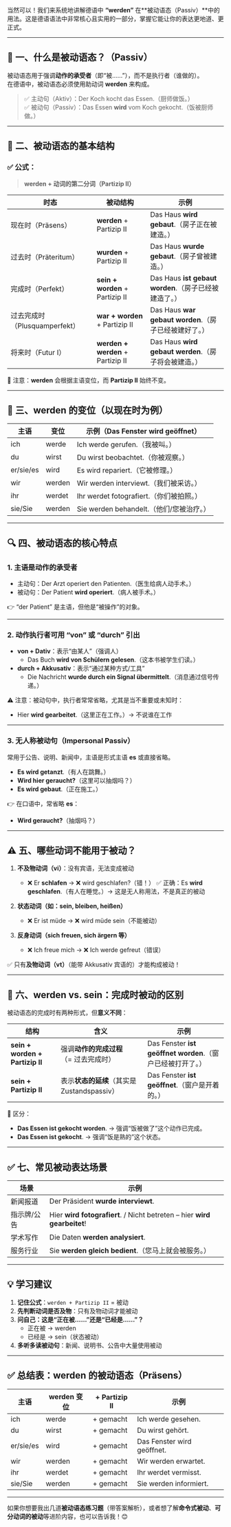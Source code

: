 当然可以！我们来系统地讲解德语中 **“werden”** 在**被动语态（Passiv）**中的用法。这是德语语法中非常核心且实用的一部分，掌握它能让你的表达更地道、更正式。

---

## 🌟 一、什么是被动语态？（Passiv）

被动语态用于强调**动作的承受者**（即“被……”），而不是执行者（谁做的）。  
在德语中，被动语态必须使用助动词 **werden** 来构成。

> ✅ 主动句（Aktiv）：Der Koch kocht das Essen.（厨师做饭。）  
> ✅ 被动句（Passiv）：Das Essen **wird** vom Koch gekocht.（饭被厨师做。）

---

## 🔧 二、被动语态的基本结构

### ✅ 公式：
> **werden + 动词的第二分词（Partizip II）**

| 时态                          | 被动结构                          | 示例                                                  |
| ----------------------------- | --------------------------------- | ----------------------------------------------------- |
| 现在时（Präsens）             | **werden** + Partizip II          | Das Haus **wird gebaut**.（房子正在被建造。）         |
| 过去时（Präteritum）          | **wurden** + Partizip II          | Das Haus **wurde gebaut**.（房子曾被建造。）          |
| 完成时（Perfekt）             | **sein + worden** + Partizip II   | Das Haus **ist gebaut worden**.（房子已经被建造了。） |
| 过去完成时（Plusquamperfekt） | **war + worden** + Partizip II    | Das Haus **war gebaut worden**.（房子已经被建好了。） |
| 将来时（Futur I）             | **werden + werden** + Partizip II | Das Haus **wird gebaut werden**.（房子将会被建造。）  |

📌 注意：**werden** 会根据主语变位，而 **Partizip II** 始终不变。

---

## 📌 三、werden 的变位（以现在时为例）

| 主语      | 变位   | 示例（Das Fenster wird geöffnet）        |
| --------- | ------ | ---------------------------------------- |
| ich       | werde  | Ich werde gerufen.（我被叫。）           |
| du        | wirst  | Du wirst beobachtet.（你被观察。）       |
| er/sie/es | wird   | Es wird repariert.（它被修理。）         |
| wir       | werden | Wir werden interviewt.（我们被采访。）   |
| ihr       | werdet | Ihr werdet fotografiert.（你们被拍照。） |
| sie/Sie   | werden | Sie werden behandelt.（他们/您被治疗。） |

---

## 🔍 四、被动语态的核心特点

### 1. **主语是动作的承受者**
- 主动句：Der Arzt operiert den Patienten.（医生给病人动手术。）
- 被动句：Der Patient **wird operiert**.（病人被手术。）

👉 “der Patient” 是主语，但他是“被操作”的对象。

---

### 2. **动作执行者可用 “von” 或 “durch” 引出**
- **von + Dativ**：表示“由某人”（强调人）
  - Das Buch **wird von Schülern gelesen**.（这本书被学生们读。）
- **durch + Akkusativ**：表示“通过某种方式/工具”
  - Die Nachricht **wurde durch ein Signal übermittelt**.（消息通过信号传递。）

⚠️ 注意：被动句中，执行者常常省略，尤其是当不重要或未知时：
- Hier **wird gearbeitet**.（这里正在工作。）→ 不说谁在工作

---

### 3. **无人称被动句（Impersonal Passiv）**
常用于公告、说明、新闻中，主语是形式主语 **es** 或直接省略。

- **Es wird getanzt**.（有人在跳舞。）
- **Wird hier geraucht?**（这里可以抽烟吗？）
- **Es wird gebaut**.（正在施工。）

👉 在口语中，常省略 **es**：
- **Wird geraucht?**（抽烟吗？）

---

## ⚠️ 五、哪些动词不能用于被动？

1. **不及物动词（vi）**：没有宾语，无法变成被动
   - ❌ Er **schlafen** → ❌ wird geschlafen?（错！）
     ✅ 正确：Es **wird geschlafen**.（有人在睡觉。）→ 这是无人称用法，不是真正的被动

2. **状态动词（如：sein, bleiben, heißen）**
   - ❌ Er ist müde → ❌ wird müde sein（不能被动）

3. **反身动词（sich freuen, sich ärgern 等）**
   - ❌ Ich freue mich → ❌ Ich werde gefreut（错误）

✅ 只有**及物动词（vt）**（能带 Akkusativ 宾语的）才能构成被动！

---

## 🔄 六、werden vs. sein：完成时被动的区别

被动语态的完成时有两种形式，但**意义不同**：

| 结构                            | 含义                                        | 示例                                                       |
| ------------------------------- | ------------------------------------------- | ---------------------------------------------------------- |
| **sein + worden + Partizip II** | 强调**动作的完成过程**<br>（= 过去完成时）  | Das Fenster **ist geöffnet worden**.（窗户已经被打开了。） |
| **sein + Partizip II**          | 表示**状态的延续**（其实是 Zustandspassiv） | Das Fenster **ist geöffnet**.（窗户是开着的。）            |

📌 区分：
- **Das Essen ist gekocht worden**. → 强调“饭被做了”这个动作已完成。
- **Das Essen ist gekocht**. → 强调“饭是熟的”这个状态。

---

## ✅ 七、常见被动表达场景

| 场景        | 示例                                                         |
| ----------- | ------------------------------------------------------------ |
| 新闻报道    | Der Präsident **wurde interviewt**.                          |
| 指示牌/公告 | Hier **wird fotografiert**. / Nicht betreten – hier **wird gearbeitet**! |
| 学术写作    | Die Daten **werden analysiert**.                             |
| 服务行业    | Sie **werden gleich bedient**.（您马上就会被服务。）         |

---

## 💡 学习建议

1. **记住公式**：`werden + Partizip II` = 被动
2. **先判断动词是否及物**：只有及物动词才能被动
3. **问自己：这是“正在被……”还是“已经是……”？**
   - 正在被 → werden
   - 已经是 → sein（状态被动）
4. **多听多读被动句**：新闻、说明书、公告中大量使用被动

---

## ✅ 总结表：werden 的被动语态（Präsens）

| 主语      | werden 变位 | + Partizip II | 示例                       |
| --------- | ----------- | ------------- | -------------------------- |
| ich       | werde       | + gemacht     | Ich werde gesehen.         |
| du        | wirst       | + gemacht     | Du wirst gehört.           |
| er/sie/es | wird        | + gemacht     | Das Fenster wird geöffnet. |
| wir       | werden      | + gemacht     | Wir werden erwartet.       |
| ihr       | werdet      | + gemacht     | Ihr werdet vermisst.       |
| sie/Sie   | werden      | + gemacht     | Sie werden informiert.     |

---

如果你想要我出几道**被动语态练习题**（带答案解析），或者想了解**命令式被动**、**可分动词的被动**等进阶内容，也可以告诉我！😊